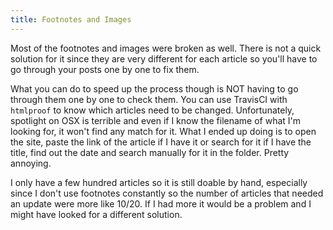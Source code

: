 ```yaml
---
title: Footnotes and Images
---
```


Most of the footnotes and images were broken as well. There is not a quick solution for it since they are very different for each article so you'll have to go through your posts one by one to fix them.

What you can do to speed up the process though is NOT having to go through them one by one to check them. You can use TravisCI with `htmlproof` to know which articles need to be changed. Unfortunately, spotlight on OSX is terrible and even if I know the filename of what I'm looking for, it won't find any match for it. What I ended up doing is to open the site, paste the link of the article if I have it or search for it if I have the title, find out the date and search manually for it in the folder. Pretty annoying.

I only have a few hundred articles so it is still doable by hand, especially since I don't use footnotes constantly so the number of articles that needed an update were more like 10/20. If I had more it would be a problem and I might have looked for a different solution.